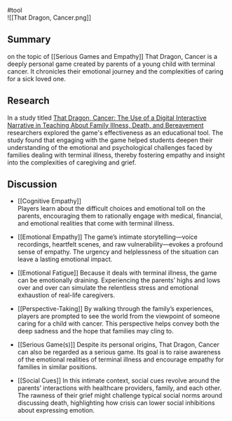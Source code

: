 #tool  
![[That Dragon, Cancer.png]]

## Summary  
on the topic of [[Serious Games and Empathy]] That Dragon, Cancer is a deeply personal game created by parents of a young child with terminal cancer. It chronicles their emotional journey and the complexities of caring for a sick loved one.

## Research

In a study titled [That Dragon, Cancer: The Use of a Digital Interactive Narrative in Teaching About Family Illness, Death, and Bereavement](https://www.ncfr.org/sites/default/files/2017-12/312-02%20-%20That%20Dragon%2C%20Cancer%20The%20use%20of%20a%20digital%20interactive%20narrative%20in%20teaching%20about%20family%20illness%2C%20death%2C%20and%20bereavement.pdf) researchers explored the game's effectiveness as an educational tool. The study found that engaging with the game helped students deepen their understanding of the emotional and psychological challenges faced by families dealing with terminal illness, thereby fostering empathy and insight into the complexities of caregiving and grief.

## Discussion

- [[Cognitive Empathy]]  
	Players learn about the difficult choices and emotional toll on the parents, encouraging them to rationally engage with medical, financial, and emotional realities that come with terminal illness.

- [[Emotional Empathy]]
	The game’s intimate storytelling—voice recordings, heartfelt scenes, and raw vulnerability—evokes a profound sense of empathy. The urgency and helplessness of the situation can leave a lasting emotional impact.

- [[Emotional Fatigue]]
	Because it deals with terminal illness, the game can be emotionally draining. Experiencing the parents’ highs and lows over and over can simulate the relentless stress and emotional exhaustion of real-life caregivers.

- [[Perspective-Taking]]
	By walking through the family’s experiences, players are prompted to see the world from the viewpoint of someone caring for a child with cancer. This perspective helps convey both the deep sadness and the hope that families may cling to.

- [[Serious Game(s)]] 
	Despite its personal origins, That Dragon, Cancer can also be regarded as a serious game. Its goal is to raise awareness of the emotional realities of terminal illness and encourage empathy for families in similar positions.

- [[Social Cues]]
	In this intimate context, social cues revolve around the parents’ interactions with healthcare providers, family, and each other. The rawness of their grief might challenge typical social norms around discussing death, highlighting how crisis can lower social inhibitions about expressing emotion.
